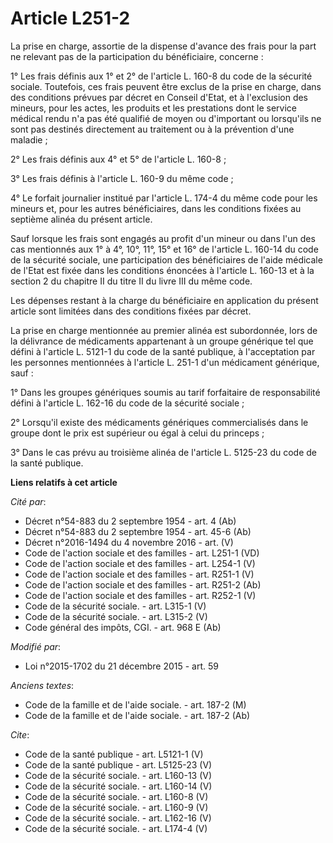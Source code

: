 # Article L251-2

La prise en charge, assortie de la dispense d'avance des frais pour la part ne relevant pas de la participation du
bénéficiaire, concerne : 

1° Les frais définis aux 1° et 2° de l'article L. 160-8 du code de la sécurité sociale. Toutefois, ces frais peuvent être
exclus de la prise en charge, dans des conditions prévues par décret en Conseil d'Etat, et à l'exclusion des mineurs, pour
les actes, les produits et les prestations dont le service médical rendu n'a pas été qualifié de moyen ou d'important ou
lorsqu'ils ne sont pas destinés directement au traitement ou à la prévention d'une maladie ; 

2° Les frais définis aux 4° et 5° de l'article L. 160-8 ; 

3° Les frais définis à l'article L. 160-9 du même code ; 

4° Le forfait journalier institué par l'article L. 174-4 du même code pour les mineurs et, pour les autres bénéficiaires,
dans les conditions fixées au septième alinéa du présent article. 

Sauf lorsque les frais sont engagés au profit d'un mineur ou dans l'un des cas mentionnés aux 1° à 4°, 10°, 11°, 15° et 16°
de l'article L. 160-14 du code de la sécurité sociale, une participation des bénéficiaires de l'aide médicale de l'Etat est
fixée dans les conditions énoncées à l'article L. 160-13 et à la section 2 du chapitre II du titre II du livre III du même
code. 

Les dépenses restant à la charge du bénéficiaire en application du présent article sont limitées dans des conditions fixées
par décret. 

La prise en charge mentionnée au premier alinéa est subordonnée, lors de la délivrance de médicaments appartenant à un groupe
générique tel que défini à l'article L. 5121-1 du code de la santé publique, à l'acceptation par les personnes mentionnées à
l'article L. 251-1 d'un médicament générique, sauf : 

1° Dans les groupes génériques soumis au tarif forfaitaire de responsabilité défini à l'article L. 162-16 du code de la
sécurité sociale ; 

2° Lorsqu'il existe des médicaments génériques commercialisés dans le groupe dont le prix est supérieur ou égal à celui du
princeps ; 

3° Dans le cas prévu au troisième alinéa de l'article L. 5125-23 du code de la santé publique.

**Liens relatifs à cet article**

_Cité par_:

  - Décret n°54-883 du 2 septembre 1954 - art. 4 (Ab)
  - Décret n°54-883 du 2 septembre 1954 - art. 45-6 (Ab)
  - Décret n°2016-1494 du 4 novembre 2016 - art. (V)
  - Code de l'action sociale et des familles - art. L251-1 (VD)
  - Code de l'action sociale et des familles - art. L254-1 (V)
  - Code de l'action sociale et des familles - art. R251-1 (V)
  - Code de l'action sociale et des familles - art. R251-2 (Ab)
  - Code de l'action sociale et des familles - art. R252-1 (V)
  - Code de la sécurité sociale. - art. L315-1 (V)
  - Code de la sécurité sociale. - art. L315-2 (V)
  - Code général des impôts, CGI. - art. 968 E (Ab)

_Modifié par_:

  - Loi n°2015-1702 du 21 décembre 2015 - art. 59

_Anciens textes_:

  - Code de la famille et de l'aide sociale. - art. 187-2 (M)
  - Code de la famille et de l'aide sociale. - art. 187-2 (Ab)

_Cite_:

  - Code de la santé publique - art. L5121-1 (V)
  - Code de la santé publique - art. L5125-23 (V)
  - Code de la sécurité sociale. - art. L160-13 (V)
  - Code de la sécurité sociale. - art. L160-14 (V)
  - Code de la sécurité sociale. - art. L160-8 (V)
  - Code de la sécurité sociale. - art. L160-9 (V)
  - Code de la sécurité sociale. - art. L162-16 (V)
  - Code de la sécurité sociale. - art. L174-4 (V)
